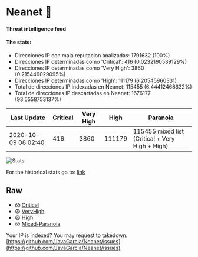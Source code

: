 # Neanet :hocho:
#### Threat intelligence feed
#### The stats:

- Direcciones IP con mala reputacion analizadas: 1791632 (100%)
- Direcciones IP determinadas como 'Critical':  416 (0.0232190539129%)
- Direcciones IP determinadas como 'Very High':  3860 (0.215446029095%)
- Direcciones IP determinadas como 'High':  111179 (6.20545960331)
- Total de direcciones IP indexadas en Neanet:  115455 (6.44412468632%)
- Total de direcciones IP descartadas en Neanet:  1676177 (93.5558753137%)

| Last Update | Critical | Very High | High | Paranoia |
| --- | --- | --- | --- | --- |
| 2020-10-09 08:02:40 | 416 | 3860 | 111179 | 115455 mixed list (Critical + Very High + High)|

![Stats](https://docs.google.com/spreadsheets/d/e/2PACX-1vSnaNMIXVabIpDJjufMlzH7poXnshF3mgd8Is1g9ytUEzVsP5my4Trn8f-xkoLLQ38xpL3HtmUexLo6/pubchart?oid=501124687&format=image)

For the historical stats go to: [link](/stats.csv)
## Raw
- :scream: [Critical](https://raw.githubusercontent.com/JavaGarcia/Neanet/master/blacklists/neanet_critical.txt)
- :fearful: [VeryHigh](https://raw.githubusercontent.com/JavaGarcia/Neanet/master/blacklists/neanet_veryHigh.txtt)
- :frowning: [High](https://raw.githubusercontent.com/JavaGarcia/Neanet/master/blacklists/neanet_high.txt)
- :dizzy_face: [Mixed-Paranoia](https://raw.githubusercontent.com/JavaGarcia/Neanet/master/blacklists/neanet_all.txt)


Your IP is indexed? You may request to takedown. [https://github.com/JavaGarcia/Neanet/issues](https://github.com/JavaGarcia/Neanet/issues)



































































































































































































































































































































































































































































































































































































































































































































































































































































































































































































































































































































































































































































































































